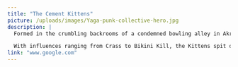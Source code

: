 ```yaml
---
title: "The Cement Kittens"
picture: /uploads/images/Yaga-punk-collective-hero.jpg
description: |
  Formed in the crumbling backrooms of a condemned bowling alley in Akron, Ohio, The Cement Kittens are what happens when sarcasm, rage, and three chords collide. Known for their chaotic live sets, impromptu soapbox rants, and questionable gear setups, they've built a cult following that thrives on duct tape aesthetics and broken strings.

  With influences ranging from Crass to Bikini Kill, the Kittens spit out anthems about late-stage capitalism, pet adoption, and alienation in small-town America. Their debut EP "Litter Box Politics" was recorded in a single take on a borrowed Tascam and distributed entirely on spray-painted CD-Rs.
link: "www.google.com"
---
```

